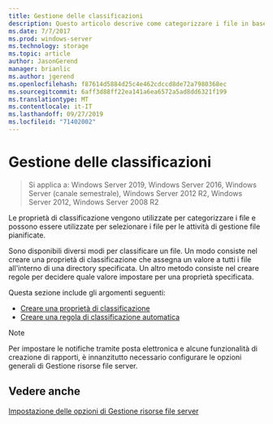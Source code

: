 ```yaml
---
title: Gestione delle classificazioni
description: Questo articolo descrive come categorizzare i file in base alle proprietà di classificazione
ms.date: 7/7/2017
ms.prod: windows-server
ms.technology: storage
ms.topic: article
author: JasonGerend
manager: brianlic
ms.author: jgerend
ms.openlocfilehash: f87614d5884d25c4e462cdccd8de72a7980368ec
ms.sourcegitcommit: 6aff3d88ff22ea141a6ea6572a5ad8dd6321f199
ms.translationtype: MT
ms.contentlocale: it-IT
ms.lasthandoff: 09/27/2019
ms.locfileid: "71402002"
---
```

# <a name="classification-management"></a>Gestione delle classificazioni

> Si applica a: Windows Server 2019, Windows Server 2016, Windows Server (canale semestrale), Windows Server 2012 R2, Windows Server 2012, Windows Server 2008 R2

Le proprietà di classificazione vengono utilizzate per categorizzare i file e possono essere utilizzate per selezionare i file per le attività di gestione file pianificate.

Sono disponibili diversi modi per classificare un file. Un modo consiste nel creare una proprietà di classificazione che assegna un valore a tutti i file all'interno di una directory specificata. Un altro metodo consiste nel creare regole per decidere quale valore impostare per una proprietà specificata.

Questa sezione include gli argomenti seguenti:

-   [Creare una proprietà di classificazione](create-classification-property.md)
-   [Creare una regola di classificazione automatica](create-automatic-classification-rule.md)


> [!Note]
> Per impostare le notifiche tramite posta elettronica e alcune funzionalità di creazione di rapporti, è innanzitutto necessario configurare le opzioni generali di Gestione risorse file server.


## <a name="see-also"></a>Vedere anche

[Impostazione delle opzioni di Gestione risorse file server](setting-file-server-resource-manager-options.md)